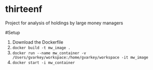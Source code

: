 # thirteenf
Project for analysis of holdings by large money managers

#Setup
1. Download the Dockerfile
2. `docker build -t mw_image .`
3. `docker run --name mw_container -v /Users/gvarkey/workspace:/home/gvarkey/workspace -it mw_image`
4. `docker start -i mw_container`
